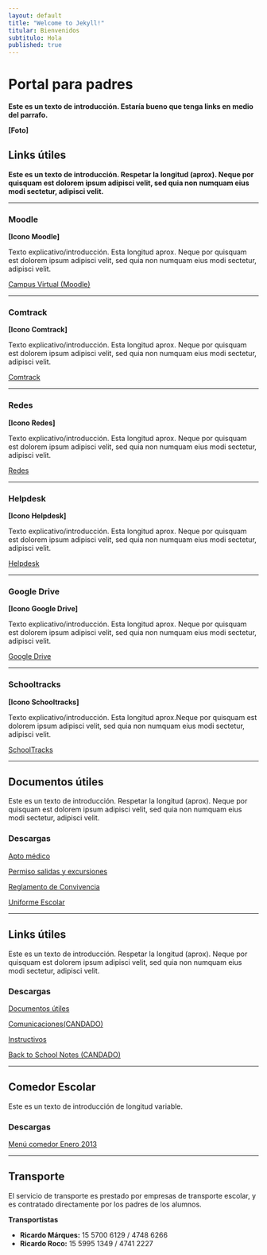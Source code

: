 ```yaml
---
layout: default
title: "Welcome to Jekyll!"
titular: Bienvenidos
subtitulo: Hola
published: true
---
```


# Portal para padres
 
**Este es un texto de introducción. Estaría bueno que tenga links en medio del parrafo.**

**[Foto]**

## Links útiles
**Este es un texto de introducción. Respetar la longitud (aprox). Neque por quisquam est dolorem ipsum adipisci velit, sed quia non numquam eius modi sectetur, adipisci velit.**


---

### Moodle
**[Icono Moodle]**

Texto explicativo/introducción. Esta longitud aprox. Neque por quisquam est dolorem ipsum adipisci velit, sed quia non numquam eius modi sectetur, adipisci velit.

[Campus Virtual (Moodle)]()

---

### Comtrack
**[Icono Comtrack]**

Texto explicativo/introducción. Esta longitud aprox. Neque por quisquam est dolorem ipsum adipisci velit, sed quia non numquam eius modi sectetur, adipisci velit.

[Comtrack]()

---

### Redes
**[Icono Redes]**

Texto explicativo/introducción. Esta longitud aprox. Neque por quisquam est dolorem ipsum adipisci velit, sed quia non numquam eius modi sectetur, adipisci velit.

[Redes]()

---

### Helpdesk
**[Icono Helpdesk]**

Texto explicativo/introducción. Esta longitud aprox. Neque por quisquam est dolorem ipsum adipisci velit, sed quia non numquam eius modi sectetur, adipisci velit.

[Helpdesk]()

---

### Google Drive
**[Icono Google Drive]**

Texto explicativo/introducción. Esta longitud aprox. Neque por quisquam est dolorem ipsum adipisci velit, sed quia non numquam eius modi sectetur, adipisci velit.

[Google Drive]()

---

### Schooltracks
**[Icono Schooltracks]**

Texto explicativo/introducción. Esta longitud aprox.Neque por quisquam est dolorem ipsum adipisci velit, sed quia non numquam eius modi sectetur, adipisci velit.

[SchoolTracks]()

---

## Documentos útiles

Este es un texto de introducción. Respetar la longitud (aprox). Neque por quisquam est dolorem ipsum adipisci velit, sed quia non numquam eius modi sectetur, adipisci velit.

### Descargas

[Apto médico]()

[Permiso salidas y excursiones]()

[Reglamento de Convivencia]()

[Uniforme Escolar]()

---

## Links útiles

Este es un texto de introducción. Respetar la longitud (aprox). Neque por quisquam est dolorem ipsum adipisci velit, sed quia non numquam eius modi sectetur, adipisci velit.

### Descargas

[Documentos útiles]()

[Comunicaciones(CANDADO)]()

[Instructivos]()

[Back to School Notes (CANDADO)]()

---

## Comedor Escolar

Este es un texto de introducción de longitud variable.

### Descargas

[Menú comedor Enero 2013]()

---

## Transporte

El servicio de transporte es prestado por empresas de transporte escolar, y es contratado directamente por los padres de los alumnos.

**Transportistas**

- **Ricardo Márques:** 15 5700 6129 / 4748 6266
- **Ricardo Roco:** 15 5995 1349 / 4741 2227